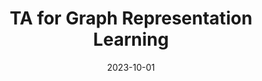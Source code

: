 ---
title: "TA for Graph Representation Learning"
collection: teaching
type: "Master course"
permalink: https://www.cs.ox.ac.uk/teaching/courses/2023-2024/grl/
venue: "Department of Computer Science, University of Oxford"
date: 2023-10-01
location: "Oxford, UK"
---